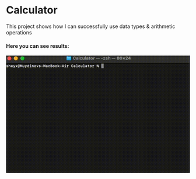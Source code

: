 # Calculator
This project shows how I can successfully use data types &amp; arithmetic operations
#### Here you can see results:
![Alt Text](./assets/reslult.gif)